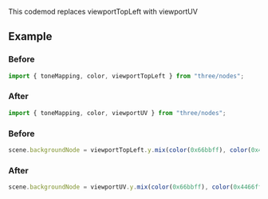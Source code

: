 This codemod replaces viewportTopLeft with viewportUV

## Example

### Before

```ts
import { toneMapping, color, viewportTopLeft } from "three/nodes";
```

### After

```ts
import { toneMapping, color, viewportUV } from "three/nodes";
```

### Before

```ts
scene.backgroundNode = viewportTopLeft.y.mix(color(0x66bbff), color(0x4466ff));
```

### After

```ts
scene.backgroundNode = viewportUV.y.mix(color(0x66bbff), color(0x4466ff));
```
